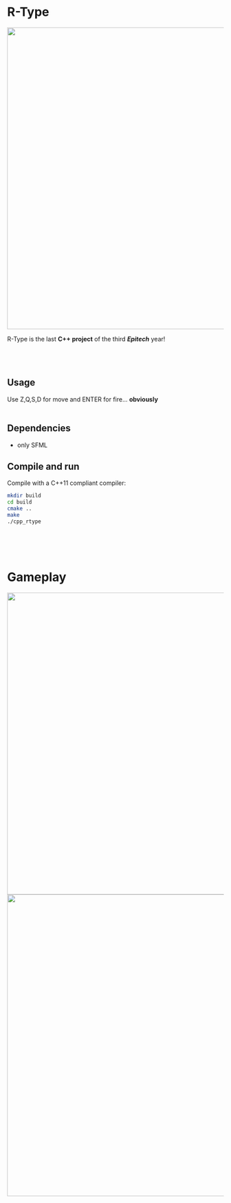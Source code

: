 # R-Type
<img src="https://user-images.githubusercontent.com/37185476/55369404-b95bcd00-54f6-11e9-9c87-5cec50dae2a6.gif" width="700">

R-Type is the last **C++ project** of the third **_Epitech_** year!
<br>
<br>
<br>
<br>



## Usage

Use Z,Q,S,D for move and ENTER for fire... **obviously**
<br>
<br>


## Dependencies

* only SFML


## Compile and run

Compile with a C++11 compliant compiler:
```sh
mkdir build
cd build
cmake ..
make
./cpp_rtype
```
<br>
<br>
<br>


# Gameplay
<img src="https://user-images.githubusercontent.com/37185476/55369438-d98b8c00-54f6-11e9-8314-250069f932e5.gif" width="700">
<img src="https://user-images.githubusercontent.com/37185476/55369468-f922b480-54f6-11e9-9508-af881367e976.gif" width="700">
